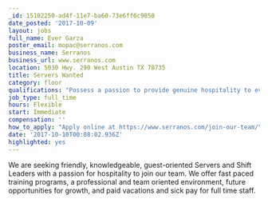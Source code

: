 ```yaml
---
_id: 15102250-ad4f-11e7-ba60-73e6ff6c9850
date_posted: '2017-10-09'
layout: jobs
full_name: Ever Garza
poster_email: mopac@serranos.com
business_name: Serranos
business_url: www.serranos.com
location: 5030 Hwy. 290 West Austin TX 78735
title: Servers Wanted
category: floor
qualifications: "Possess a passion to provide genuine hospitality to every guest\r\nAble to work in a fast paced environment while maintaining great enthusiasm and a smile\r\nMUST HAVE A GREAT PERSONALITY\r\nImpeccable customer service skills\r\nAbility to multitask and prioritize\r\nAvailability to work nights, weekends, and some holidays\r\nFood Handlers & TABC"
job_type: full_time
hours: Flexible
start: Immediate
compensation: ''
how_to_apply: "Apply online at https://www.serranos.com/join-our-team/\r\nOr apply in person Monday - Thursday from 1:30 pm - 4 pm at any Serranos location."
date: '2017-10-10T00:08:02.936Z'
highlighted: yes
---
```

We are seeking friendly, knowledgeable, guest-oriented Servers and Shift Leaders with a passion for hospitality to join our team. We offer fast paced training programs, a professional and team oriented environment, future opportunities for growth, and paid vacations and sick pay for full time staff.
